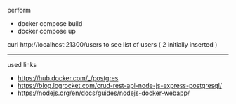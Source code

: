 perform 
* docker compose build
* docker compose up

curl http://localhost:21300/users  to see list of users ( 2 initially inserted )


----
used links
* https://hub.docker.com/_/postgres
* https://blog.logrocket.com/crud-rest-api-node-js-express-postgresql/
* https://nodejs.org/en/docs/guides/nodejs-docker-webapp/